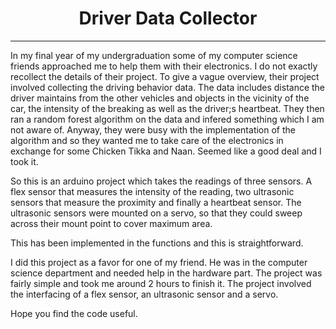 <center><h1> Driver Data Collector </h1></center>

---

In my final year of my undergraduation some of my computer science friends approached me to help them with their electronics. I do not exactly recollect the details of their project. To give a vague overview, their project involved collecting the driving behavior data. The data includes distance the driver maintains from the other vehicles and objects in the vicinity of the car, the intensity of the breaking as well as the driver;s heartbeat. They then ran a random forest algorithm on the data and infered something which I am not aware of. Anyway, they were busy with the implementation of the algorithm and so they wanted me to take care of the electronics in exchange for some Chicken Tikka and Naan. Seemed like a good deal and I took it. 

So this is an arduino project which takes the readings of three sensors. A flex sensor that measures the intensity of the reading, two ultrasonic sensors that measure the proximity and finally a heartbeat sensor. The ultrasonic sensors were mounted on a servo, so that they could sweep across their mount point to cover maximum area. 

This has been implemented in the functions and this is straightforward. 


I did this project as a favor for one of my friend. He was in the computer science department and needed help in the hardware part. The project was fairly simple and took me around 2 hours to finish it. The project involved the interfacing of a flex sensor, an ultrasonic sensor and a servo. 

Hope you find the code useful.
